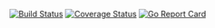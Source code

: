 [![Build Status](https://travis-ci.org/beevee/konfurbot.svg?branch=master)](https://travis-ci.org/beevee/konfurbot) [![Coverage Status](https://coveralls.io/repos/github/beevee/konfurbot/badge.svg?branch=master)](https://coveralls.io/github/beevee/konfurbot?branch=master) [![Go Report Card](https://goreportcard.com/badge/github.com/beevee/konfurbot)](https://goreportcard.com/report/github.com/beevee/konfurbot)
